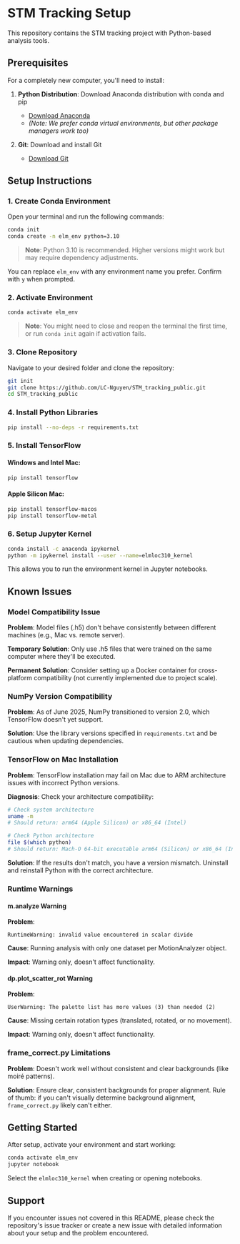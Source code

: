 # STM Tracking Setup

This repository contains the STM tracking project with Python-based analysis tools.

## Prerequisites

For a completely new computer, you'll need to install:

1. **Python Distribution**: Download Anaconda distribution with conda and pip
   - [Download Anaconda](https://www.anaconda.com/download/success)
   - *(Note: We prefer conda virtual environments, but other package managers work too)*

2. **Git**: Download and install Git
   - [Download Git](https://git-scm.com/downloads)

## Setup Instructions

### 1. Create Conda Environment

Open your terminal and run the following commands:

```bash
conda init
conda create -n elm_env python=3.10
```

> **Note**: Python 3.10 is recommended. Higher versions might work but may require dependency adjustments.

You can replace `elm_env` with any environment name you prefer. Confirm with `y` when prompted.

### 2. Activate Environment

```bash
conda activate elm_env
```

> **Note**: You might need to close and reopen the terminal the first time, or run `conda init` again if activation fails.

### 3. Clone Repository

Navigate to your desired folder and clone the repository:

```bash
git init
git clone https://github.com/LC-Nguyen/STM_tracking_public.git
cd STM_tracking_public
```

### 4. Install Python Libraries

```bash
pip install --no-deps -r requirements.txt
```

### 5. Install TensorFlow

#### Windows and Intel Mac:
```bash
pip install tensorflow
```

#### Apple Silicon Mac:
```bash
pip install tensorflow-macos
pip install tensorflow-metal
```

### 6. Setup Jupyter Kernel

```bash
conda install -c anaconda ipykernel
python -m ipykernel install --user --name=elmloc310_kernel
```

This allows you to run the environment kernel in Jupyter notebooks.

## Known Issues

### Model Compatibility Issue

**Problem**: Model files (.h5) don't behave consistently between different machines (e.g., Mac vs. remote server).

**Temporary Solution**: Only use .h5 files that were trained on the same computer where they'll be executed.

**Permanent Solution**: Consider setting up a Docker container for cross-platform compatibility (not currently implemented due to project scale).

### NumPy Version Compatibility

**Problem**: As of June 2025, NumPy transitioned to version 2.0, which TensorFlow doesn't yet support.

**Solution**: Use the library versions specified in `requirements.txt` and be cautious when updating dependencies.

### TensorFlow on Mac Installation

**Problem**: TensorFlow installation may fail on Mac due to ARM architecture issues with incorrect Python versions.

**Diagnosis**: Check your architecture compatibility:

```bash
# Check system architecture
uname -m
# Should return: arm64 (Apple Silicon) or x86_64 (Intel)

# Check Python architecture
file $(which python)
# Should return: Mach-O 64-bit executable arm64 (Silicon) or x86_64 (Intel)
```

**Solution**: If the results don't match, you have a version mismatch. Uninstall and reinstall Python with the correct architecture.

### Runtime Warnings

#### m.analyze Warning

**Problem**:
```
RuntimeWarning: invalid value encountered in scalar divide
```

**Cause**: Running analysis with only one dataset per MotionAnalyzer object.

**Impact**: Warning only, doesn't affect functionality.

#### dp.plot_scatter_rot Warning

**Problem**:
```
UserWarning: The palette list has more values (3) than needed (2)
```

**Cause**: Missing certain rotation types (translated, rotated, or no movement).

**Impact**: Warning only, doesn't affect functionality.

### frame_correct.py Limitations

**Problem**: Doesn't work well without consistent and clear backgrounds (like moiré patterns).

**Solution**: Ensure clear, consistent backgrounds for proper alignment. Rule of thumb: if you can't visually determine background alignment, `frame_correct.py` likely can't either.

## Getting Started

After setup, activate your environment and start working:

```bash
conda activate elm_env
jupyter notebook
```

Select the `elmloc310_kernel` when creating or opening notebooks.

## Support

If you encounter issues not covered in this README, please check the repository's issue tracker or create a new issue with detailed information about your setup and the problem encountered.